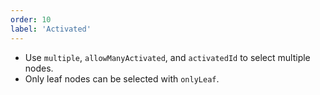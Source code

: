 ```yaml
---
order: 10
label: 'Activated'
---
```


- Use `multiple`, `allowManyActivated`, and `activatedId` to select multiple nodes.
- Only leaf nodes can be selected with `onlyLeaf`.

